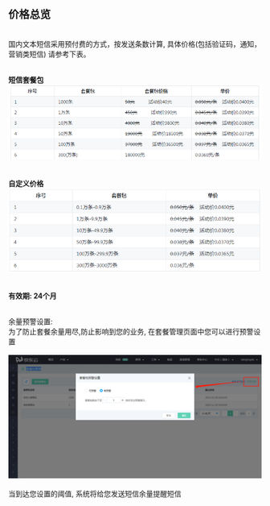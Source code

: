 ## 价格总览<br>
<br>
国内文本短信采用预付费的方式，按发送条数计算, 具体价格(包括验证码，通知，营销类短信) 请参考下表。<br><br>

**短信套餐包**<br>
![套餐包](../../../../image/Text-Message/dx-000tp-tcb.png)<br><br>

**自定义价格**<br>
![自定义](../../../../image/Text-Message/dx-000tp-zdy.png)<br><br>

**有效期: 24个月**<br><br>

余量预警设置:<br>
为了防止套餐余量用尽,防止影响到您的业务, 在套餐管理页面中您可以进行预警设置<br><br>
![预警设置](../../../../image/Text-Message/dx-001.png)<br><br>
当到达您设置的阈值, 系统将给您发送短信余量提醒短信
